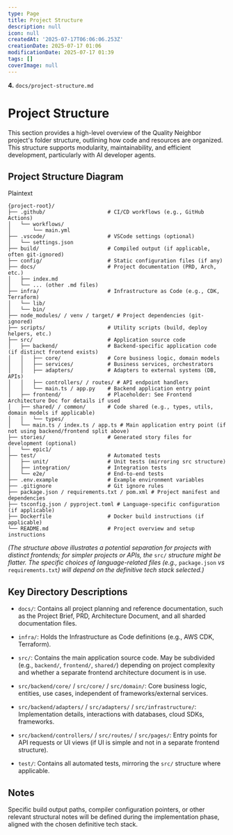 ```yaml
---
type: Page
title: Project Structure
description: null
icon: null
createdAt: '2025-07-17T06:06:06.253Z'
creationDate: 2025-07-17 01:06
modificationDate: 2025-07-17 01:39
tags: []
coverImage: null
---
```


**4.** `docs/project-structure.md`

# Project Structure

This section provides a high-level overview of the Quality Neighbor project's folder structure, outlining how code and resources are organized. This structure supports modularity, maintainability, and efficient development, particularly with AI developer agents.

## Project Structure Diagram

Plaintext

```text
{project-root}/
├── .github/                    # CI/CD workflows (e.g., GitHub Actions)
│   └── workflows/
│       └── main.yml
├── .vscode/                    # VSCode settings (optional)
│   └── settings.json
├── build/                      # Compiled output (if applicable, often git-ignored)
├── config/                     # Static configuration files (if any)
├── docs/                       # Project documentation (PRD, Arch, etc.)
│   ├── index.md
│   └── ... (other .md files)
├── infra/                      # Infrastructure as Code (e.g., CDK, Terraform)
│   └── lib/
│   └── bin/
├── node_modules/ / venv / target/ # Project dependencies (git-ignored)
├── scripts/                    # Utility scripts (build, deploy helpers, etc.)
├── src/                        # Application source code
│   ├── backend/                # Backend-specific application code (if distinct frontend exists)
│   │   ├── core/               # Core business logic, domain models
│   │   ├── services/           # Business services, orchestrators
│   │   ├── adapters/           # Adapters to external systems (DB, APIs)
│   │   ├── controllers/ / routes/ # API endpoint handlers
│   │   └── main.ts / app.py    # Backend application entry point
│   ├── frontend/               # Placeholder: See Frontend Architecture Doc for details if used
│   ├── shared/ / common/       # Code shared (e.g., types, utils, domain models if applicable)
│   │   └── types/
│   └── main.ts / index.ts / app.ts # Main application entry point (if not using backend/frontend split above)
├── stories/                    # Generated story files for development (optional)
│   └── epic1/
├── test/                       # Automated tests
│   ├── unit/                   # Unit tests (mirroring src structure)
│   ├── integration/            # Integration tests
│   └── e2e/                    # End-to-end tests
├── .env.example                # Example environment variables
├── .gitignore                  # Git ignore rules
├── package.json / requirements.txt / pom.xml # Project manifest and dependencies
├── tsconfig.json / pyproject.toml # Language-specific configuration (if applicable)
├── Dockerfile                  # Docker build instructions (if applicable)
└── README.md                   # Project overview and setup instructions
```

*(The structure above illustrates a potential separation for projects with distinct frontends; for simpler projects or APIs, the* `src/` *structure might be flatter. The specific choices of language-related files (e.g.,* `package.json` *vs* `requirements.txt`*) will depend on the definitive tech stack selected.)*

## Key Directory Descriptions

- `docs/`: Contains all project planning and reference documentation, such as the Project Brief, PRD, Architecture Document, and all sharded documentation files.

- `infra/`: Holds the Infrastructure as Code definitions (e.g., AWS CDK, Terraform).

- `src/`: Contains the main application source code. May be subdivided (e.g., `backend/`, `frontend/`, `shared/`) depending on project complexity and whether a separate frontend architecture document is in use.

- `src/backend/core/` / `src/core/` / `src/domain/`: Core business logic, entities, use cases, independent of frameworks/external services.

- `src/backend/adapters/` / `src/adapters/` / `src/infrastructure/`: Implementation details, interactions with databases, cloud SDKs, frameworks.

- `src/backend/controllers/` / `src/routes/` / `src/pages/`: Entry points for API requests or UI views (if UI is simple and not in a separate frontend structure).

- `test/`: Contains all automated tests, mirroring the `src/` structure where applicable.

## Notes

Specific build output paths, compiler configuration pointers, or other relevant structural notes will be defined during the implementation phase, aligned with the chosen definitive tech stack.

